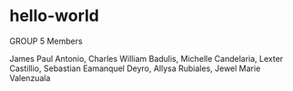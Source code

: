 # hello-world

GROUP 5 Members

James Paul Antonio, Charles William Badulis, Michelle Candelaria, Lexter Castillio, Sebastian Eamanquel Deyro, Allysa Rubiales, Jewel Marie Valenzuala
